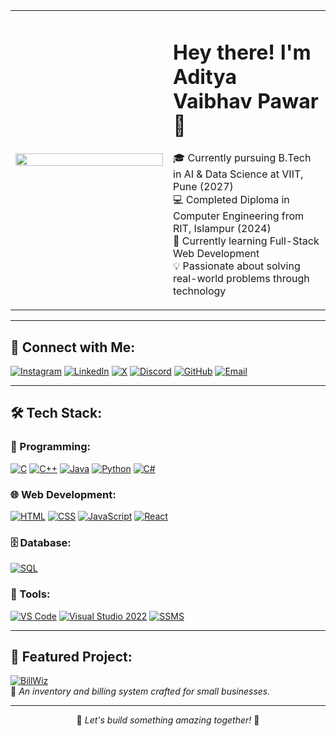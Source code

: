<table>
  <tr>
    <td width="50%">
      <img src="https://media.giphy.com/media/qgQUggAC3Pfv687qPC/giphy.gif" width="100%" />
    </td>
    <td>
      <h1>Hey there! I'm Aditya Vaibhav Pawar 👋</h1>
      <p>
        🎓 Currently pursuing B.Tech in AI & Data Science at VIIT, Pune (2027) <br>
        💻 Completed Diploma in Computer Engineering from RIT, Islampur (2024) <br>
        🌱 Currently learning Full-Stack Web Development <br>
        💡 Passionate about solving real-world problems through technology <br>
      </p>
    </td>
  </tr>
</table>

---

## 🔗 Connect with Me:

[![Instagram](https://img.shields.io/badge/Instagram-FB3958?logo=instagram&logoColor=white&style=for-the-badge)](https://www.instagram.com/adityavaibhavpawar/) 
[![LinkedIn](https://img.shields.io/badge/LinkedIn-0077B5?logo=linkedin&logoColor=white&style=for-the-badge)](https://www.linkedin.com/in/adityavaibhavpawar/) 
[![X](https://img.shields.io/badge/X-000000?logo=x&logoColor=white&style=for-the-badge)](https://x.com/adityavpawar) 
[![Discord](https://img.shields.io/badge/Discord-5865F2?logo=discord&logoColor=white&style=for-the-badge)](https://discord.com/users/858564855077142559) 
[![GitHub](https://img.shields.io/badge/GitHub-181717?logo=github&logoColor=white&style=for-the-badge)](https://github.com/adityavaibhavpawar) 
[![Email](https://img.shields.io/badge/Gmail-D14836?logo=gmail&logoColor=white&style=for-the-badge)](mailto:adityavaibhavpawar@gmail.com)

---

## 🛠 Tech Stack:

### 🚀 Programming:
[![C](https://img.shields.io/badge/C-A8B9CC?logo=c&logoColor=white&style=for-the-badge)](https://www.open-std.org/jtc1/sc22/wg14/)
[![C++](https://img.shields.io/badge/C++-00599C?logo=c%2B%2B&logoColor=white&style=for-the-badge)](https://isocpp.org/)
[![Java](https://img.shields.io/badge/Java-ED8B00?logo=java&logoColor=white&style=for-the-badge)](https://www.java.com/)
[![Python](https://img.shields.io/badge/Python-3776AB?logo=python&logoColor=white&style=for-the-badge)](https://www.python.org/)
[![C#](https://img.shields.io/badge/C%23-239120?logo=c-sharp&logoColor=white&style=for-the-badge)](https://learn.microsoft.com/en-us/dotnet/csharp/)

### 🌐 Web Development:
[![HTML](https://img.shields.io/badge/HTML-E34F26?logo=html5&logoColor=white&style=for-the-badge)](https://developer.mozilla.org/en-US/docs/Web/HTML)
[![CSS](https://img.shields.io/badge/CSS-1572B6?logo=css3&logoColor=white&style=for-the-badge)](https://developer.mozilla.org/en-US/docs/Web/CSS)
[![JavaScript](https://img.shields.io/badge/JavaScript-F7DF1E?logo=javascript&logoColor=black&style=for-the-badge)](https://developer.mozilla.org/en-US/docs/Web/JavaScript)
[![React](https://img.shields.io/badge/React-Learning-blue?logo=react&logoColor=white&style=for-the-badge)](https://reactjs.org/)

### 🗄️ Database:
[![SQL](https://img.shields.io/badge/SQL-4479A1?logo=mysql&logoColor=white&style=for-the-badge)](https://www.mysql.com/)

### 🔧 Tools:
[![VS Code](https://img.shields.io/badge/VS%20Code-007ACC?logo=visual-studio-code&logoColor=white&style=for-the-badge)](https://code.visualstudio.com/)
[![Visual Studio 2022](https://img.shields.io/badge/Visual%20Studio-5C2D91?logo=visual-studio&logoColor=white&style=for-the-badge)](https://visualstudio.microsoft.com/)
[![SSMS](https://img.shields.io/badge/SSMS-F8981D?logo=microsoft-sql-server&logoColor=white&style=for-the-badge)](https://learn.microsoft.com/en-us/ssms/sql-server-management-studio-ssms)

---

## 🎡 Featured Project:

[![BillWiz](https://img.shields.io/badge/GitHub-BillWiz-181717?logo=github&logoColor=white&style=for-the-badge)](https://github.com/adityavaibhavpawar/BillWiz)  
🧾 *An inventory and billing system crafted for small businesses.*

---

<div align="center">

🔹 *Let's build something amazing together!* 🚀

</div>
